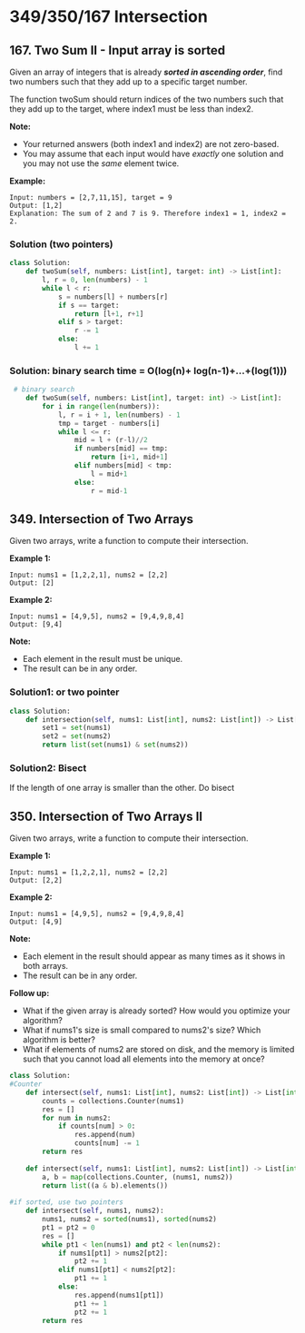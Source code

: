 # 349/350/167 Intersection

## 167. Two Sum II - Input array is sorted

Given an array of integers that is already _**sorted in ascending order**_, find two numbers such that they add up to a specific target number.

The function twoSum should return indices of the two numbers such that they add up to the target, where index1 must be less than index2.

**Note:**

* Your returned answers \(both index1 and index2\) are not zero-based.
* You may assume that each input would have _exactly_ one solution and you may not use the _same_ element twice.

**Example:**

```text
Input: numbers = [2,7,11,15], target = 9
Output: [1,2]
Explanation: The sum of 2 and 7 is 9. Therefore index1 = 1, index2 = 2.
```

### Solution \(two pointers\)

```python
class Solution:
    def twoSum(self, numbers: List[int], target: int) -> List[int]:
        l, r = 0, len(numbers) - 1
        while l < r:
            s = numbers[l] + numbers[r] 
            if s == target:
                return [l+1, r+1]
            elif s > target:
                r -= 1
            else:
                l += 1
```

### Solution: binary search time = O\(log\(n\)+ log\(n-1\)+...+\(log\(1\)\)\)

```python
 # binary search        
    def twoSum(self, numbers: List[int], target: int) -> List[int]:
        for i in range(len(numbers)):
            l, r = i + 1, len(numbers) - 1
            tmp = target - numbers[i]
            while l <= r:
                mid = l + (r-l)//2
                if numbers[mid] == tmp:
                    return [i+1, mid+1]
                elif numbers[mid] < tmp:
                    l = mid+1
                else:
                    r = mid-1
```

## 349. Intersection of Two Arrays

Given two arrays, write a function to compute their intersection.

**Example 1:**

```text
Input: nums1 = [1,2,2,1], nums2 = [2,2]
Output: [2]
```

**Example 2:**

```text
Input: nums1 = [4,9,5], nums2 = [9,4,9,8,4]
Output: [9,4]
```

**Note:**

* Each element in the result must be unique.
* The result can be in any order.

### Solution1: or two pointer

```python
class Solution:
    def intersection(self, nums1: List[int], nums2: List[int]) -> List[int]:
        set1 = set(nums1)
        set2 = set(nums2)      
        return list(set(nums1) & set(nums2))
```

### Solution2: Bisect

If the length of one array is smaller than the other. Do bisect

## 350. Intersection of Two Arrays II

Given two arrays, write a function to compute their intersection.

**Example 1:**

```text
Input: nums1 = [1,2,2,1], nums2 = [2,2]
Output: [2,2]
```

**Example 2:**

```text
Input: nums1 = [4,9,5], nums2 = [9,4,9,8,4]
Output: [4,9]
```

**Note:**

* Each element in the result should appear as many times as it shows in both arrays.
* The result can be in any order.

**Follow up:**

* What if the given array is already sorted? How would you optimize your algorithm?
* What if nums1's size is small compared to nums2's size? Which algorithm is better?
* What if elements of nums2 are stored on disk, and the memory is limited such that you cannot load all elements into the memory at once?

```python
class Solution:
#Counter
    def intersect(self, nums1: List[int], nums2: List[int]) -> List[int]:
        counts = collections.Counter(nums1)
        res = []
        for num in nums2:
            if counts[num] > 0:
                res.append(num)
                counts[num] -= 1
        return res
    
    def intersect(self, nums1: List[int], nums2: List[int]) -> List[int]:
        a, b = map(collections.Counter, (nums1, nums2))
        return list((a & b).elements())
  
#if sorted, use two pointers  
    def intersect(self, nums1, nums2):
        nums1, nums2 = sorted(nums1), sorted(nums2)
        pt1 = pt2 = 0
        res = []
        while pt1 < len(nums1) and pt2 < len(nums2):
            if nums1[pt1] > nums2[pt2]:
                pt2 += 1
            elif nums1[pt1] < nums2[pt2]:
                pt1 += 1
            else:
                res.append(nums1[pt1])
                pt1 += 1
                pt2 += 1
        return res
```

